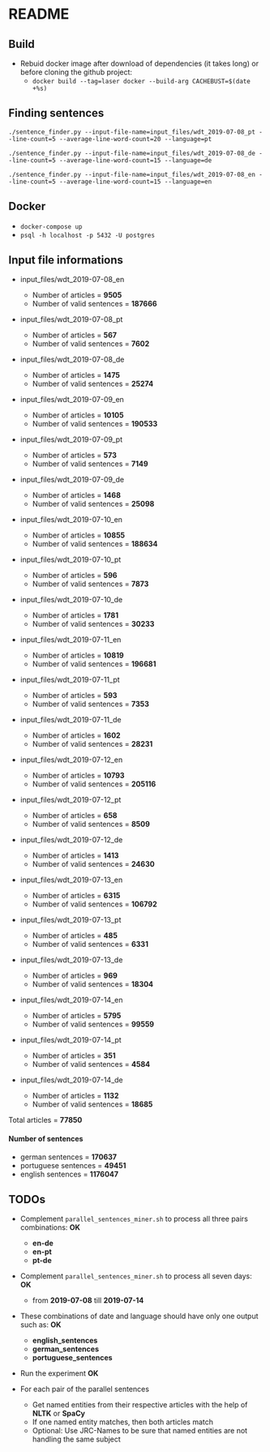 # README

## Build
* Rebuid docker image after download of dependencies (it takes long) or before cloning the github project:
    *  `docker build --tag=laser docker --build-arg CACHEBUST=$(date +%s)`

## Finding sentences

`./sentence_finder.py --input-file-name=input_files/wdt_2019-07-08_pt --line-count=5 --average-line-word-count=20 --language=pt`

`./sentence_finder.py --input-file-name=input_files/wdt_2019-07-08_de --line-count=5 --average-line-word-count=15 --language=de`

`./sentence_finder.py --input-file-name=input_files/wdt_2019-07-08_en --line-count=5 --average-line-word-count=15 --language=en`

## Docker

* `docker-compose up` 
* `psql -h localhost -p 5432 -U postgres`


## Input file informations

* input_files/wdt_2019-07-08_en
    * Number of articles = **9505**
    * Number of valid sentences = **187666**

* input_files/wdt_2019-07-08_pt
    * Number of articles = **567**
    * Number of valid sentences = **7602**

* input_files/wdt_2019-07-08_de
    * Number of articles = **1475**
    * Number of valid sentences = **25274**

* input_files/wdt_2019-07-09_en
    * Number of articles = **10105**
    * Number of valid sentences = **190533**

* input_files/wdt_2019-07-09_pt
    * Number of articles = **573**
    * Number of valid sentences = **7149**

* input_files/wdt_2019-07-09_de
    * Number of articles = **1468**
    * Number of valid sentences = **25098**

* input_files/wdt_2019-07-10_en
    * Number of articles = **10855**
    * Number of valid sentences = **188634**

* input_files/wdt_2019-07-10_pt
    * Number of articles = **596**
    * Number of valid sentences = **7873**

* input_files/wdt_2019-07-10_de
    * Number of articles = **1781**
    * Number of valid sentences = **30233**

* input_files/wdt_2019-07-11_en
    * Number of articles = **10819**
    * Number of valid sentences = **196681**

* input_files/wdt_2019-07-11_pt
    * Number of articles = **593**
    * Number of valid sentences = **7353**

* input_files/wdt_2019-07-11_de
    * Number of articles = **1602**
    * Number of valid sentences = **28231**

* input_files/wdt_2019-07-12_en
    * Number of articles = **10793**
    * Number of valid sentences = **205116**

* input_files/wdt_2019-07-12_pt
    * Number of articles = **658**
    * Number of valid sentences = **8509**

* input_files/wdt_2019-07-12_de
    * Number of articles = **1413**
    * Number of valid sentences = **24630**

* input_files/wdt_2019-07-13_en
    * Number of articles = **6315**
    * Number of valid sentences = **106792**

* input_files/wdt_2019-07-13_pt
    * Number of articles = **485**
    * Number of valid sentences = **6331**

* input_files/wdt_2019-07-13_de
    * Number of articles = **969**
    * Number of valid sentences = **18304**

* input_files/wdt_2019-07-14_en
    * Number of articles = **5795**
    * Number of valid sentences = **99559**

* input_files/wdt_2019-07-14_pt
    * Number of articles = **351**
    * Number of valid sentences = **4584**

* input_files/wdt_2019-07-14_de
    * Number of articles = **1132**
    * Number of valid sentences = **18685**

Total articles =  **77850**

#### Number of sentences

* german sentences = **170637**
* portuguese sentences = **49451**
* english sentences = **1176047** 

## TODOs
* Complement `parallel_sentences_miner.sh` to process all three pairs combinations: **OK**
    * **en-de**
    * **en-pt**
    * **pt-de**
* Complement `parallel_sentences_miner.sh` to process all seven days: **OK**
    * from **2019-07-08** till **2019-07-14**
* These combinations of date and language should have only one output such as: **OK**
    * **english_sentences**
    * **german_sentences**
    * **portuguese_sentences**

* Run the experiment **OK**
* For each pair of the parallel sentences
    * Get named entities from their respective articles with the help of **NLTK** or **SpaCy**
    * If one named entity matches, then both articles match
    * Optional: Use JRC-Names to be sure that named entities are not handling the same subject 

